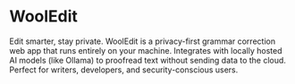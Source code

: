 # WoolEdit
Edit smarter, stay private. WoolEdit is a privacy-first grammar correction web app that runs entirely on your machine. Integrates with locally hosted AI models (like Ollama) to proofread text without sending data to the cloud. Perfect for writers, developers, and security-conscious users.
